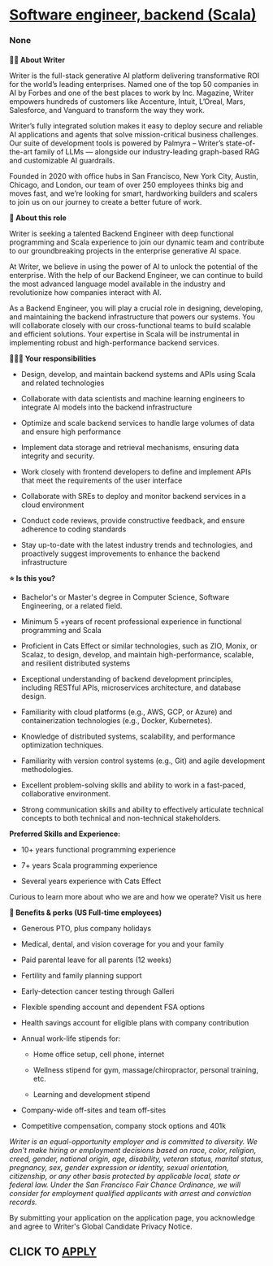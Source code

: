 # [Software engineer, backend (Scala) ](https://www.remotewlb.com/apply/software-engineer-backend-scala-141255)  
### None  
####  

**✍🏽 About Writer**

Writer is the full-stack generative AI platform delivering transformative ROI for the world’s leading enterprises. Named one of the top 50 companies in AI by Forbes and one of the best places to work by Inc. Magazine, Writer empowers hundreds of customers like Accenture, Intuit, L’Oreal, Mars, Salesforce, and Vanguard to transform the way they work.

Writer’s fully integrated solution makes it easy to deploy secure and reliable AI applications and agents that solve mission-critical business challenges. Our suite of development tools is powered by Palmyra – Writer’s state-of-the-art family of LLMs — alongside our industry-leading graph-based RAG and customizable AI guardrails.

Founded in 2020 with office hubs in San Francisco, New York City, Austin, Chicago, and London, our team of over 250 employees thinks big and moves fast, and we’re looking for smart, hardworking builders and scalers to join us on our journey to create a better future of work.

**📐 About this role**

Writer is seeking a talented Backend Engineer with deep functional programming and Scala experience to join our dynamic team and contribute to our groundbreaking projects in the enterprise generative AI space.

At Writer, we believe in using the power of AI to unlock the potential of the enterprise. With the help of our Backend Engineer, we can continue to build the most advanced language model available in the industry and revolutionize how companies interact with AI.

As a Backend Engineer, you will play a crucial role in designing, developing, and maintaining the backend infrastructure that powers our systems. You will collaborate closely with our cross-functional teams to build scalable and efficient solutions. Your expertise in Scala will be instrumental in implementing robust and high-performance backend services.

 **🦸🏻‍♀️ Your responsibilities**

  * Design, develop, and maintain backend systems and APIs using Scala and related technologies

  * Collaborate with data scientists and machine learning engineers to integrate AI models into the backend infrastructure

  * Optimize and scale backend services to handle large volumes of data and ensure high performance

  * Implement data storage and retrieval mechanisms, ensuring data integrity and security.

  * Work closely with frontend developers to define and implement APIs that meet the requirements of the user interface

  * Collaborate with SREs to deploy and monitor backend services in a cloud environment

  * Conduct code reviews, provide constructive feedback, and ensure adherence to coding standards

  * Stay up-to-date with the latest industry trends and technologies, and proactively suggest improvements to enhance the backend infrastructure

 **⭐️ Is this you?**

  * Bachelor's or Master's degree in Computer Science, Software Engineering, or a related field.

  * Minimum 5 +years of recent professional experience in functional programming and Scala 

  * Proficient in Cats Effect or similar technologies, such as ZIO, Monix, or Scalaz, to design, develop, and maintain high-performance, scalable, and resilient distributed systems

  * Exceptional understanding of backend development principles, including RESTful APIs, microservices architecture, and database design.

  * Familiarity with cloud platforms (e.g., AWS, GCP, or Azure) and containerization technologies (e.g., Docker, Kubernetes).

  * Knowledge of distributed systems, scalability, and performance optimization techniques.

  * Familiarity with version control systems (e.g., Git) and agile development methodologies.

  * Excellent problem-solving skills and ability to work in a fast-paced, collaborative environment.

  * Strong communication skills and ability to effectively articulate technical concepts to both technical and non-technical stakeholders.

 **Preferred Skills and Experience:**

  * 10+ years functional programming experience 

  * 7+ years Scala programming experience

  * Several years experience with Cats Effect

Curious to learn more about who we are and how we operate? Visit us here

 **🍩 Benefits & perks (US Full-time employees)**

  * Generous PTO, plus company holidays

  * Medical, dental, and vision coverage for you and your family

  * Paid parental leave for all parents (12 weeks)

  * Fertility and family planning support

  * Early-detection cancer testing through Galleri

  * Flexible spending account and dependent FSA options

  * Health savings account for eligible plans with company contribution

  * Annual work-life stipends for:

    * Home office setup, cell phone, internet

    * Wellness stipend for gym, massage/chiropractor, personal training, etc.

    * Learning and development stipend

  * Company-wide off-sites and team off-sites

  * Competitive compensation, company stock options and 401k

 _Writer is an equal-opportunity employer and is committed to diversity. We don't make hiring or employment decisions based on race, color, religion, creed, gender, national origin, age, disability, veteran status, marital status, pregnancy, sex, gender expression or identity, sexual orientation, citizenship, or any other basis protected by applicable local, state or federal law. Under the San Francisco Fair Chance Ordinance, we will consider for employment qualified applicants with arrest and conviction records._

By submitting your application on the application page, you acknowledge and agree to Writer's Global Candidate Privacy Notice.

  
## CLICK TO [APPLY](https://www.remotewlb.com/apply/software-engineer-backend-scala-141255)

